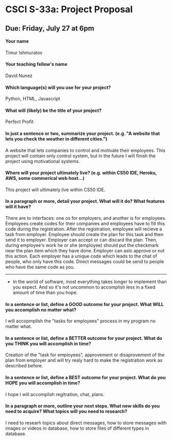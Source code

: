 # CSCI S-33a: Project Proposal
## Due: Friday, July 27 at 6pm

#### Your name

Timur Ishmuratov

#### Your teaching fellow's name

David Nunez

#### Which language(s) will you use for your project?

Python, HTML, Javascript

#### What will (likely) be the title of your project?

Perfect Profit

#### In just a sentence or two, summarize your project. (e.g. "A website that lets you check the weather in different cities.")

A website that lets companies to control and motivate their employees. This project will contain only control system, but in the future I will finish the project using motivational systems.

#### Where will your project ultimately live? (e.g. within CS50 IDE, Heroku, AWS, some commerical web host...)

This project will ultimately live within CS50 IDE.

#### In a paragraph or more, detail your project. What will it do? What features will it have?

There are to interfaces: one os for employers, and another is for employees. Employees create codes for their companies and employees have to
fill this code during the registration. After the registration, employee will recieve a task from employer. Employee should
create the plan for this task and then send it to employer. Employer can accept or can discard the plan. Then, during employee's work he or she (employee)
should put the checkmark near the plan item which they have done. Employer can aslo approve or not this action. Each employer
has a unique code which leads to the chat of people, who only have this code. Direct messages could be send to people who have the same code as you.

<hr>

- In the world of software, most everything takes longer to implement than you expect. And so it's not uncommon to accomplish less in a fixed amount of time than you hope.

#### In a sentence or list, define a GOOD outcome for your project. What WILL you accomplish no matter what?

I will accopmplish the "tasks for employees" process in my program no matter what.

#### In a sentence or list, define a BETTER outcome for your project. What do you THINK you will accomplish in time?

Creation of the "task for employees", approvement or disaprovement of the plan from employer and will try realy hard to make the registration work as described before.

#### In a sentence or list, define a BEST outcome for your project. What do you HOPE you will accomplish in time?

I hope I will accomplish regitration, chat, plans.

#### In a paragraph or more, outline your next steps. What new skills do you need to acquire? What topics will you need to research?

I need to researh topics about direct messages, how to store messages with images or videos in database, how to store files of different types in database.

